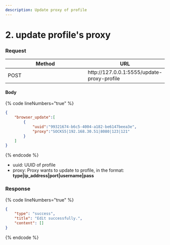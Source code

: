 ```yaml
---
description: Update proxy of profile
---
```


# 2. update profile's proxy

### **Request**

<table><thead><tr><th width="249">Method</th><th>URL</th></tr></thead><tbody><tr><td>POST</td><td>http://127.0.0.1:5555/update-proxy-profile</td></tr></tbody></table>

#### **Body**

{% code lineNumbers="true" %}
```json
{
    "browser_update":[
        {
            "uuid":"99321674-b6c5-4004-a182-be6147beea3e",
            "proxy":"SOCKS5|192.168.30.51|8080|123|121"
        }
    ]
}
```
{% endcode %}

* uuid: UUID of profile
* proxy: Proxy wants to update to profile, in the format: **type|ip\_address|port|username|pass**

### **Response**

{% code lineNumbers="true" %}
```json
{
    "type": "success",
    "title": "Edit successfully.",
    "content": []
}
```
{% endcode %}
